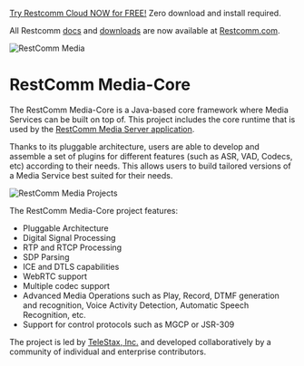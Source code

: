 


[Try Restcomm Cloud NOW for FREE!](https://www.restcomm.com/sign-up/) Zero download and install required.


All Restcomm [docs](https://www.restcomm.com/docs/) and [downloads](https://www.restcomm.com/downloads/) are now available at [Restcomm.com](https://www.restcomm.com).





![RestComm Media](https://github.com/RestComm/media-core/blob/master/logo.svg)

# RestComm Media-Core

The RestComm Media-Core is a Java-based core framework where Media Services can be built on top of.
This project includes the core runtime that is used by the [RestComm Media Server application](https://github.com/RestComm/media-server-standalone).

Thanks to its pluggable architecture, users are able to develop and assemble a set of plugins for different features (such as ASR, VAD, Codecs, etc) according to their needs.
This allows users to build tailored versions of a Media Service best suited for their needs.

![RestComm Media Projects](http://www.plantuml.com/plantuml/png/TL1B2iCW4Drx2ib-2j5j5hdADDeY-0bgUlvEJB6YPEFuvdtWpPeondmuosYO5swPJquhWx25g2UEYP-VWNq6LqYQ0vTq_EW8bEmLsk2lc3yS3BiztiR3N7GNcEz4eX69Ev5iH9Anim5V06fsjn3zedeUfU3FHh35eiEoOaPFIMiwhzehElCN)


The RestComm Media-Core project features:
* Pluggable Architecture
* Digital Signal Processing
* RTP and RTCP Processing
* SDP Parsing
* ICE and DTLS capabilities
* WebRTC support
* Multiple codec support
* Advanced Media Operations such as Play, Record, DTMF generation and recognition, Voice Activity Detection, Automatic Speech Recognition, etc.
* Support for control protocols such as MGCP or JSR-309

The project is led by [TeleStax, Inc.](http://www.telestax.com) and developed collaboratively by a community of individual and enterprise contributors.
